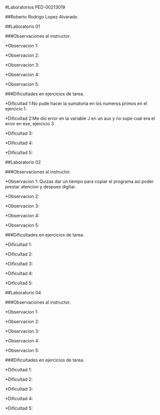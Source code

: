 #Laboratorios PED-00213019

##Roberto Rodrigo Lopez Alvarado

##Laboratorio 01

###Observaciones al instructor.

*Observacion 1:

*Observacion 2:

*Observacion 3:

*Observacion 4:

*Observacion 5:

###Dificultades en ejercicios de tarea.

*Dificultad 1:No pude hacer la sumatoria en los numeros primos en el ejercicio 1.

*Dificultad 2:Me dio error en la variable J en un aux y no supe cual era el error en ese, ejercicio 3.

*Dificultad 3:

*Dificultad 4:

*Dificultad 5:

##Laboratorio 02

###Observaciones al instructor.

*Observacion 1: Quizas dar un tiempo para copiar el programa asi poder prestar atencion y despues digitar.

*Observacion 2:

*Observacion 3:

*Observacion 4:

*Observacion 5:

###Dificultades en ejercicios de tarea.

*Dificultad 1:

*Dificultad 2:

*Dificultad 3:

*Dificultad 4:

*Dificultad 5:

##Laboratorio 04

###Observaciones al instructor.

*Observacion 1: 

*Observacion 2:

*Observacion 3:

*Observacion 4:

*Observacion 5:

###Dificultades en ejercicios de tarea.

*Dificultad 1:

*Dificultad 2:

*Dificultad 3:

*Dificultad 4:

*Dificultad 5: